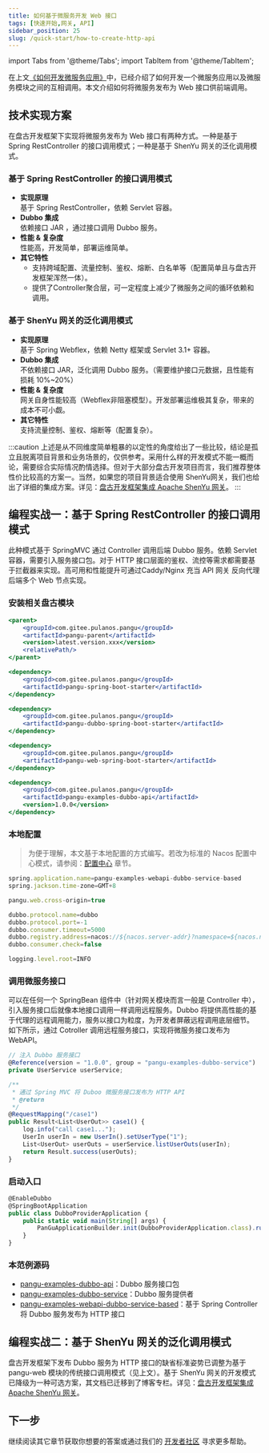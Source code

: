 ```yaml
---
title: 如何基于微服务开发 Web 接口
tags: [快速开始,网关, API]
sidebar_position: 25
slug: /quick-start/how-to-create-http-api
---
```

<head>
  <title>盘古开发框架 | 网关开发模式简介 | 如何开发 HTTP API 接口</title>
  <meta name="keywords" content="盘古开发框架 | 网关开发模式简介 | 如何开发 HTTP API 接口" />
  <meta name="description" content="盘古开发框架是一套轻量稳健的工业级分布式微服务开发治理框架（兼容单体分层架构）" />
</head>

import Tabs from '@theme/Tabs';
import TabItem from '@theme/TabItem';

在上文[《如何开发微服务应用》](/docs/quick-start/how-to-make-microservice-architecture-app)中，已经介绍了如何开发一个微服务应用以及微服务模块之间的互相调用。本文介绍如何将微服务发布为 Web 接口供前端调用。

## 技术实现方案
在盘古开发框架下实现将微服务发布为 Web 接口有两种方式。一种是基于 Spring RestController 的接口调用模式；一种是基于 ShenYu 网关的泛化调用模式。

### 基于 Spring RestController 的接口调用模式
- **实现原理**  
基于 Spring RestController，依赖 Servlet 容器。
- **Dubbo 集成**  
依赖接口 JAR ，通过接口调用 Dubbo 服务。
- **性能 & 复杂度**  
性能高，开发简单，部署运维简单。
- **其它特性**  
  - 支持跨域配置、流量控制、鉴权、熔断、白名单等（配置简单且与盘古开发框架浑然一体）。
  - 提供了Controller聚合层，可一定程度上减少了微服务之间的循环依赖和调用。

### 基于 ShenYu 网关的泛化调用模式
- **实现原理**  
基于 Spring Webflex，依赖 Netty 框架或 Servlet 3.1+ 容器。
- **Dubbo 集成**  
不依赖接口 JAR，泛化调用 Dubbo 服务。（需要维护接口元数据，且性能有损耗 10%~20%）
- **性能 & 复杂度**  
网关自身性能较高（Webflex非阻塞模型）。开发部署运维极其复杂，带来的成本不可小觑。
- **其它特性**  
支持流量控制、鉴权、熔断等（配置复杂）。

:::caution
上述是从不同维度简单粗暴的以定性的角度给出了一些比较，结论是孤立且脱离项目背景和业务场景的，仅供参考。采用什么样的开发模式不能一概而论，需要综合实际情况酌情选择。但对于大部分盘古开发项目而言，我们推荐整体性价比较高的方案一。当然，如果您的项目背景适合使用 ShenYu网关，我们也给出了详细的集成方案。详见：[盘古开发框架集成 Apache ShenYu 网关](https://xiongchun.pulanit.com/blog/pangu-dev-framework-apache-shenyu)。
:::

## 编程实战一：基于 Spring RestController 的接口调用模式
此种模式基于 SpringMVC 通过 Controller 调用后端 Dubbo 服务。依赖 Servlet 容器，需要引入服务接口包。对于 HTTP 接口层面的鉴权、流控等需求都需要基于拦截器来实现。高可用和性能提升可通过Caddy/Nginx 充当 API 网关 反向代理后端多个 Web 节点实现。

### 安装相关盘古模块

<Tabs defaultValue="dependency3">
<TabItem value="parent" label="盘古 Parent">

```jsx
<parent>
	<groupId>com.gitee.pulanos.pangu</groupId>
	<artifactId>pangu-parent</artifactId>
	<version>latest.version.xxx</version>
	<relativePath/>
</parent>
```
</TabItem>
<TabItem value="dependency1" label="基础模块">

```jsx
<dependency>
    <groupId>com.gitee.pulanos.pangu</groupId>
    <artifactId>pangu-spring-boot-starter</artifactId>
</dependency>
```
</TabItem>
<TabItem value="dependency2" label="Dubbo模块">

```jsx
<dependency>
	<groupId>com.gitee.pulanos.pangu</groupId>
	<artifactId>pangu-dubbo-spring-boot-starter</artifactId>
</dependency>
```
</TabItem>
<TabItem value="dependency3" label="Web模块">

```jsx
<dependency>
    <groupId>com.gitee.pulanos.pangu</groupId>
    <artifactId>pangu-web-spring-boot-starter</artifactId>
</dependency>
```
</TabItem>
<TabItem value="dependency4" label="服务接口包">

```jsx
<dependency>
    <groupId>com.gitee.pulanos.pangu</groupId>
    <artifactId>pangu-examples-dubbo-api</artifactId>
    <version>1.0.0</version>
</dependency>
```

</TabItem>
</Tabs>

### 本地配置

> 为便于理解，本文基于本地配置的方式编写。若改为标准的 Nacos 配置中心模式，请参阅：[配置中心](/docs/advanced-guide/nacos-config-center) 章节。

```jsx
spring.application.name=pangu-examples-webapi-dubbo-service-based
spring.jackson.time-zone=GMT+8

pangu.web.cross-origin=true

dubbo.protocol.name=dubbo
dubbo.protocol.port=-1 
dubbo.consumer.timeout=5000
dubbo.registry.address=nacos://${nacos.server-addr}?namespace=${nacos.namespace}
dubbo.consumer.check=false

logging.level.root=INFO
```

### 调用微服务接口
可以在任何一个 SpringBean 组件中（针对网关模块而言一般是 Controller 中），引入服务接口后就像本地接口调用一样调用远程服务。Dubbo 将提供高性能的基于代理的远程调用能力，服务以接口为粒度，为开发者屏蔽远程调用底层细节。
如下所示，通过 Cotroller 调用远程服务接口，实现将微服务接口发布为 WebAPI。

```jsx title="DemoController.java"
// 注入 Dubbo 服务接口
@Reference(version = "1.0.0", group = "pangu-examples-dubbo-service")
private UserService userService;

/**
 * 通过 Spring MVC 将 Duboo 微服务接口发布为 HTTP API
 * @return
 */
@RequestMapping("/case1")
public Result<List<UserOut>> case1() {
	log.info("call case1...");
	UserIn userIn = new UserIn().setUserType("1");
	List<UserOut> userOuts = userService.listUserOuts(userIn);
	return Result.success(userOuts);
}
```

### 启动入口

```jsx
@EnableDubbo
@SpringBootApplication
public class DubboProviderApplication {
	public static void main(String[] args) {
		PanGuApplicationBuilder.init(DubboProviderApplication.class).run(args);
	}
}
```

### 本范例源码
- [pangu-examples-dubbo-api](https://gitee.com/pulanos/pangu-framework/tree/master/pangu-examples/pangu-examples-dubbo-api)：Dubbo 服务接口包
- [pangu-examples-dubbo-service](https://gitee.com/pulanos/pangu-framework/tree/master/pangu-examples/pangu-examples-dubbo-service)：Dubbo 服务提供者
- [pangu-examples-webapi-dubbo-service-based](https://gitee.com/pulanos/pangu-framework/tree/master/pangu-examples/pangu-examples-webapi-dubbo-service-based)：基于 Spring Controller 将 Dubbo 服务发布为 HTTP 接口

## 编程实战二：基于 ShenYu 网关的泛化调用模式
盘古开发框架下发布 Dubbo 服务为 HTTP 接口的缺省标准姿势已调整为基于 pangu-web 模块的传统接口调用模式（见上文）。基于 ShenYu 网关的开发模式已降级为一种可选方案，其文档已迁移到了博客专栏。详见：[盘古开发框架集成 Apache ShenYu 网关](https://xiongchun.pulanit.com/blog/pangu-dev-framework-apache-shenyu)。

## 下一步
继续阅读其它章节获取你想要的答案或通过我们的 [开发者社区](/community) 寻求更多帮助。